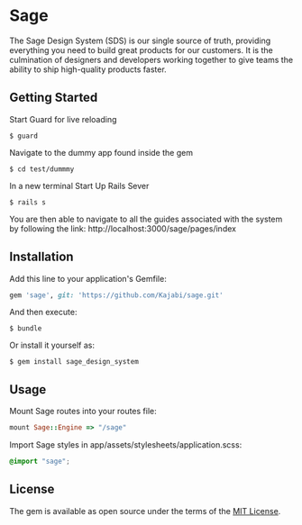 # Sage

The Sage Design System (SDS) is our single source of truth, providing everything you need to build great products for our customers. It is the culmination of designers and developers working together to give teams the ability to ship high-quality products faster.

## Getting Started

Start Guard for live reloading

```console
$ guard
```

Navigate to the dummy app found inside the gem

```console
$ cd test/dummmy
```

In a new terminal Start Up Rails Sever

```console
$ rails s
```

You are then able to navigate to all the guides associated with the system by following the link: 
http://localhost:3000/sage/pages/index

## Installation

Add this line to your application's Gemfile:

```ruby
gem 'sage', git: 'https://github.com/Kajabi/sage.git'
```

And then execute:

    $ bundle

Or install it yourself as:

    $ gem install sage_design_system

## Usage

Mount Sage routes into your routes file:

```ruby
mount Sage::Engine => "/sage"
```

Import Sage styles in app/assets/stylesheets/application.scss:

```scss
@import "sage";
```

## License

The gem is available as open source under the terms of the [MIT License](https://opensource.org/licenses/MIT).
